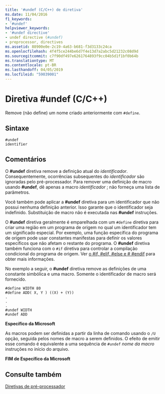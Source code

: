 ```yaml
---
title: '#undef (C/C++) de diretiva'
ms.date: 11/04/2016
f1_keywords:
- '#undef'
helpviewer_keywords:
- '#undef directive'
- undef directive (#undef)
- preprocessor, directives
ms.assetid: 88900e0e-2c19-4a63-b681-f3d3133c24ca
ms.openlocfilehash: 4f4f5ce244be6d7f4e13d7a2abc5d21232c08d9d
ms.sourcegitcommit: c7f90df497e6261764893f9cc04b5d1f1bf0b64b
ms.translationtype: MT
ms.contentlocale: pt-BR
ms.lasthandoff: 04/05/2019
ms.locfileid: "59039001"
---
```

# <a name="undef-directive-cc"></a>Diretiva #undef (C/C++)
Remove (não define) um nome criado anteriormente com `#define`.

## <a name="syntax"></a>Sintaxe

```
#undef
identifier
```

## <a name="remarks"></a>Comentários

O **#undef** diretiva remove a definição atual do *identificador*. Consequentemente, ocorrências subsequentes do *identificador* são ignoradas pelo pré-processador. Para remover uma definição de macro usando **#undef**, dê apenas a macro *identificador* ; não forneça uma lista de parâmetros.

Você também pode aplicar a **#undef** diretiva para um identificador que não possui nenhuma definição anterior. Isso garante que o identificador seja indefinido. Substituição de macro não é executada nas **#undef** instruções.

O **#undef** diretiva geralmente é emparelhada com um `#define` diretiva para criar uma região em um programa de origem no qual um identificador tem um significado especial. Por exemplo, uma função específica do programa de origem pode usar constantes manifestas para definir os valores específicos que não afetam o restante do programa. O **#undef** diretiva também funciona com o `#if` diretiva para controlar a compilação condicional do programa de origem. Ver [o #if, #elif, #else e # #endif](../preprocessor/hash-if-hash-elif-hash-else-and-hash-endif-directives-c-cpp.md) para obter mais informações.

No exemplo a seguir, o **#undef** diretiva remove as definições de uma constante simbólica e uma macro. Somente o identificador de macro será fornecido.

```
#define WIDTH 80
#define ADD( X, Y ) ((X) + (Y))
.
.
.
#undef WIDTH
#undef ADD
```

**Específico da Microsoft**

As macros podem ser definidas a partir da linha de comando usando o `/U` opção, seguida pelos nomes de macro a serem definidos. O efeito de emitir esse comando é equivalente a uma sequência de `#undef` *nome da macro* instruções no início do arquivo.

**FIM de Específico da Microsoft**

## <a name="see-also"></a>Consulte também

[Diretivas de pré-processador](../preprocessor/preprocessor-directives.md)